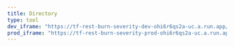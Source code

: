 ```yaml
---
title: Directory
type: tool
dev_iframe: "https://tf-rest-burn-severity-dev-ohi6r6qs2a-uc.a.run.app/directory"
prod_iframe: "https://tf-rest-burn-severity-prod-ohi6r6qs2a-uc.a.run.app/directory"
---
```

